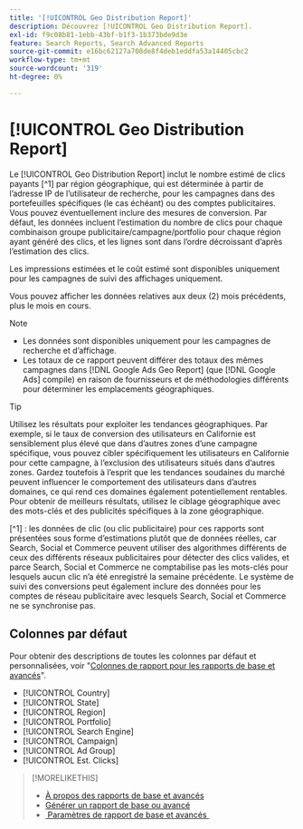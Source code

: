 ```yaml
---
title: '[!UICONTROL Geo Distribution Report]'
description: Découvrez [!UICONTROL Geo Distribution Report].
exl-id: f9c08b81-1ebb-43bf-b1f3-1b373bde9d3e
feature: Search Reports, Search Advanced Reports
source-git-commit: e16bc62127a708de8f4deb1eddfa53a14405cbc2
workflow-type: tm+mt
source-wordcount: '319'
ht-degree: 0%

---
```


# [!UICONTROL Geo Distribution Report]

Le [!UICONTROL Geo Distribution Report] inclut le nombre estimé de clics payants [^1] par région géographique, qui est déterminée à partir de l’adresse IP de l’utilisateur de recherche, pour les campagnes dans des portefeuilles spécifiques (le cas échéant) ou des comptes publicitaires. Vous pouvez éventuellement inclure des mesures de conversion. Par défaut, les données incluent l’estimation du nombre de clics pour chaque combinaison groupe publicitaire/campagne/portfolio pour chaque région ayant généré des clics, et les lignes sont dans l’ordre décroissant d’après l’estimation des clics.

Les impressions estimées et le coût estimé sont disponibles uniquement pour les campagnes de suivi des affichages uniquement.

Vous pouvez afficher les données relatives aux deux (2) mois précédents, plus le mois en cours.

>[!NOTE]
>
>* Les données sont disponibles uniquement pour les campagnes de recherche et d’affichage.
>* Les totaux de ce rapport peuvent différer des totaux des mêmes campagnes dans [!DNL Google Ads Geo Report] (que [!DNL Google Ads] compile) en raison de fournisseurs et de méthodologies différents pour déterminer les emplacements géographiques.

>[!TIP]
>
>Utilisez les résultats pour exploiter les tendances géographiques. Par exemple, si le taux de conversion des utilisateurs en Californie est sensiblement plus élevé que dans d’autres zones d’une campagne spécifique, vous pouvez cibler spécifiquement les utilisateurs en Californie pour cette campagne, à l’exclusion des utilisateurs situés dans d’autres zones. Gardez toutefois à l’esprit que les tendances soudaines du marché peuvent influencer le comportement des utilisateurs dans d’autres domaines, ce qui rend ces domaines également potentiellement rentables. Pour obtenir de meilleurs résultats, utilisez le ciblage géographique avec des mots-clés et des publicités spécifiques à la zone géographique.

[^1] : les données de clic (ou clic publicitaire) pour ces rapports sont présentées sous forme d’estimations plutôt que de données réelles, car Search, Social et Commerce peuvent utiliser des algorithmes différents de ceux des différents réseaux publicitaires pour détecter des clics valides, et parce Search, Social et Commerce ne comptabilise pas les mots-clés pour lesquels aucun clic n’a été enregistré la semaine précédente. Le système de suivi des conversions peut également inclure des données pour les comptes de réseau publicitaire avec lesquels Search, Social et Commerce ne se synchronise pas.

## Colonnes par défaut

Pour obtenir des descriptions de toutes les colonnes par défaut et personnalisées, voir &quot;[Colonnes de rapport pour les rapports de base et avancés](basic-advanced-report-columns.md)&quot;.

* [!UICONTROL Country]
* [!UICONTROL State]
* [!UICONTROL Region]
* [!UICONTROL Portfolio]
* [!UICONTROL Search Engine]
* [!UICONTROL Campaign]
* [!UICONTROL Ad Group]
* [!UICONTROL Est. Clicks]

>[!MORELIKETHIS]
>
>* [À propos des rapports de base et avancés](basic-advanced-report-about.md)
>* [Générer un rapport de base ou avancé](basic-advanced-report-generate.md)
>* [&#x200B; Paramètres de rapport de base et avancés &#x200B;](basic-advanced-report-settings.md)
